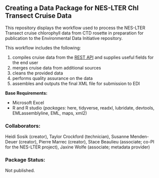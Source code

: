## Creating a Data Package for NES-LTER Chl Transect Cruise Data

This repository displays the workflow used to process the NES-LTER Transect cruise chlorophyll data from CTD rosette in preparation for publication to the Environmental Data Initiative repository.

This workflow includes the following:
1) compiles cruise data from the [REST API](https://github.com/WHOIGit/nes-lter-ims/wiki/Using-REST-API) and supplies useful fields for the end user
2) merges cruise data from additional sources
3) cleans the provided data
4) performs quality assurance on the data
5) assembles and outputs the final XML file for submission to EDI

**Base Requirements:**
- Microsoft Excel
- R and R studio (*packages:* here, tidyverse, readxl, lubridate, devtools, EMLassemblyline, EML, maps, xml2)

### Collaborators:
Heidi Sosik (creator), Taylor Crockford (technician), Susanne Menden-Deuer (creator), Pierre Marrec (creator), Stace Beaulieu (associate; co-PI for the NES-LTER project), Jaxine Wolfe (associate; metadata provider)

### Package Status:
Not published.